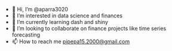 - 👋 Hi, I’m @aparra3020
- 👀 I’m interested in data science and finances
- 🌱 I’m currently learning dash and shiny
- 💞️ I’m looking to collaborate on finance projects like time series forecasting
- 📫 How to reach me pipepa15.2000@gmail.com

<!---
aparra3020/aparra3020 is a ✨ special ✨ repository because its `README.md` (this file) appears on your GitHub profile.
You can click the Preview link to take a look at your changes.
--->
